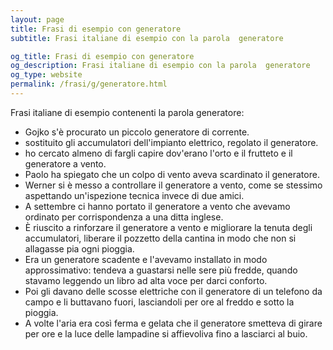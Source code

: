 ```yaml
---
layout: page
title: Frasi di esempio con generatore 
subtitle: Frasi italiane di esempio con la parola  generatore

og_title: Frasi di esempio con generatore 
og_description: Frasi italiane di esempio con la parola  generatore
og_type: website
permalink: /frasi/g/generatore.html
---
```


Frasi italiane di esempio contenenti la parola generatore:


- Gojko s'è procurato un piccolo generatore di corrente.
- sostituito gli accumulatori dell'impianto elettrico, regolato il generatore.
- ho cercato almeno di fargli capire dov'erano l'orto e il frutteto e il generatore a vento.
- Paolo ha spiegato che un colpo di vento aveva scardinato il generatore.
- Werner si è messo a controllare il generatore a vento, come se stessimo aspettando un'ispezione tecnica invece di due amici.
- A settembre ci hanno portato il generatore a vento che avevamo ordinato per corrispondenza a una ditta inglese.
- È riuscito a rinforzare il generatore a vento e migliorare la tenuta degli accumulatori, liberare il pozzetto della cantina in modo che non si allagasse pia ogni pioggia.
- Era un generatore scadente e l'avevamo installato in modo approssimativo: tendeva a guastarsi nelle sere più fredde, quando stavamo leggendo un libro ad alta voce per darci conforto.
- Poi gli davano delle scosse elettriche con il generatore di un telefono da campo e li buttavano fuori, lasciandoli per ore al freddo e sotto la pioggia.
- A volte l'aria era così ferma e gelata che il generatore smetteva di girare per ore e la luce delle lampadine si affievoliva fino a lasciarci al buio.

